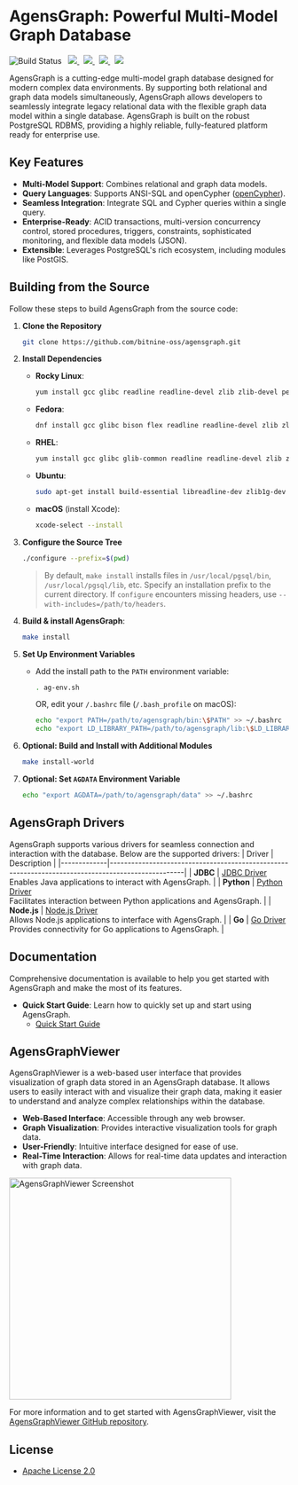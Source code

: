 # AgensGraph: Powerful Multi-Model Graph Database
![Build Status](https://github.com/bitnine-oss/agensgraph/actions/workflows/regression.yml/badge.svg)
&nbsp;
<a href="https://github.com/bitnine-oss/agensgraph/releases">
<img src="https://img.shields.io/badge/Release-v2.14.1-FFA500?labelColor=gray&style=flat&link=https://github.com/bitnine-oss/agensgraph/releases"/>
</a>
&nbsp;
<a href="https://github.com/bitnine-oss/agensgraph/issues">
  <img src="https://img.shields.io/github/issues/bitnine-oss/agensgraph"/>
</a>
&nbsp;
<a href="https://github.com/bitnine-oss/agensgraph/network/members">
 <img src="https://img.shields.io/github/forks/bitnine-oss/agensgraph"/>
</a>
&nbsp;
<a href="https://github.com/bitnine-oss/agensgraph/stargazers">
 <img src="https://img.shields.io/github/stars/bitnine-oss/agensgraph"/>
</a>
<br>

AgensGraph is a cutting-edge multi-model graph database designed for modern complex data environments. By supporting both relational and graph data models simultaneously, AgensGraph allows developers to seamlessly integrate legacy relational data with the flexible graph data model within a single database. AgensGraph is built on the robust PostgreSQL RDBMS, providing a highly reliable, fully-featured platform ready for enterprise use.

## Key Features
- **Multi-Model Support**: Combines relational and graph data models.
- **Query Languages**: Supports ANSI-SQL and openCypher ([openCypher](http://www.opencypher.org)).
- **Seamless Integration**: Integrate SQL and Cypher queries within a single query.
- **Enterprise-Ready**: ACID transactions, multi-version concurrency control, stored procedures, triggers, constraints, sophisticated monitoring, and flexible data models (JSON).
- **Extensible**: Leverages PostgreSQL's rich ecosystem, including modules like PostGIS.

## Building from the Source
Follow these steps to build AgensGraph from the source code:
1. **Clone the Repository**
    ```sh
    git clone https://github.com/bitnine-oss/agensgraph.git
    ```

2. **Install Dependencies**
    - **Rocky Linux**:
        ```sh
        yum install gcc glibc readline readline-devel zlib zlib-devel perl
        ```

    - **Fedora**:
        ```sh
        dnf install gcc glibc bison flex readline readline-devel zlib zlib-devel
        ```

    - **RHEL**:
        ```sh
        yum install gcc glibc glib-common readline readline-devel zlib zlib-devel flex bison
        ```

    - **Ubuntu**:
        ```sh
        sudo apt-get install build-essential libreadline-dev zlib1g-dev flex bison
        ```

    - **macOS** (install Xcode):
        ```bash
        xcode-select --install
        ```

3.  **Configure the Source Tree**
    ```sh
    ./configure --prefix=$(pwd)
    ```
    > By default, `make install` installs files in `/usr/local/pgsql/bin`, `/usr/local/pgsql/lib`, etc. Specify an installation prefix to the current directory. If `configure` encounters missing headers, use `--with-includes=/path/to/headers`.

4. **Build & install AgensGraph**:
    ```sh
    make install
    ```

5. **Set Up Environment Variables**
    - Add the install path to the `PATH` environment variable:
        ```sh
        . ag-env.sh
        ```
      OR, edit your `/.bashrc` file (`/.bash_profile` on macOS):
        ```sh
        echo "export PATH=/path/to/agensgraph/bin:\$PATH" >> ~/.bashrc
        echo "export LD_LIBRARY_PATH=/path/to/agensgraph/lib:\$LD_LIBRARY_PATH" >> ~/.bashrc
        ```
6. **Optional: Build and Install with Additional Modules**
    ```sh
    make install-world
    ```
7. **Optional: Set `AGDATA` Environment Variable**
    ```sh
    echo "export AGDATA=/path/to/agensgraph/data" >> ~/.bashrc
    ```
## AgensGraph Drivers
AgensGraph supports various drivers for seamless connection and interaction with the database. Below are the supported drivers:
| Driver      | Description                                                                                       |
|-------------|---------------------------------------------------------------------------------------------------|
| **JDBC**    | [JDBC Driver](https://github.com/bitnine-oss/agensgraph-jdbc) <br> Enables Java applications to interact with AgensGraph. |
| **Python**  | [Python Driver](https://github.com/bitnine-oss/agensgraph-python) <br> Facilitates interaction between Python applications and AgensGraph. |
| **Node.js** | [Node.js Driver](https://github.com/bitnine-oss/agensgraph-nodejs) <br> Allows Node.js applications to interface with AgensGraph. |
| **Go**      | [Go Driver](https://github.com/bitnine-oss/agensgraph-golang) <br> Provides connectivity for Go applications to AgensGraph. |


## Documentation
Comprehensive documentation is available to help you get started with AgensGraph and make the most of its features.
- **Quick Start Guide**: Learn how to quickly set up and start using AgensGraph.
  - [Quick Start Guide](https://www.skaiworldwide.com/_next/static/pdf/agensgraph%20manual%20pdf_quick%20guide_(EN).pdf)

## AgensGraphViewer
AgensGraphViewer is a web-based user interface that provides visualization of graph data stored in an AgensGraph database. It allows users to easily interact with and visualize their graph data, making it easier to understand and analyze complex relationships within the database.
- **Web-Based Interface**: Accessible through any web browser.
- **Graph Visualization**: Provides interactive visualization tools for graph data.
- **User-Friendly**: Intuitive interface designed for ease of use.
- **Real-Time Interaction**: Allows for real-time data updates and interaction with graph data.
<img src="https://github.com/bitnine-oss/agensgraph/blob/v2.15/images/g_result_1.png" alt="AgensGraphViewer Screenshot" width="400" />

For more information and to get started with AgensGraphViewer, visit the [AgensGraphViewer GitHub repository](https://github.com/bitnine-oss/AgensGraphViewer).

## License
- [Apache License 2.0](http://www.apache.org/licenses/LICENSE-2.0)
